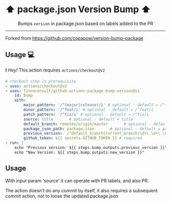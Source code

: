# :arrow_up: package.json Version Bump :arrow_up:

<p align="center">Bumps <code>version</code> in package.json based on labels added to the PR</p>

---

Forked from https://github.com/copapow/version-bump-package

## Usage :computer:

:exclamation: *Hey!* This action requires `actions/checkout@v2`

```yaml
# checkout step is prerequisite
- uses: actions/checkout@v2
- uses: finnoconsult/github-actions-package-bump-version@v1
    id: bump
    with:
        major_pattern: '/^(major|release)/i' # optional - default = /^(major|release)/i
        minor_pattern: '/^feat/i' # optional - default = /^feat/i
        patch_pattern: '/^fix/i' # optional - default = /^fix/i
        source: title       # optional - default = title
        default_branch: remotes/origin/master       # optional - default = remotes/origin/master
        package_json_path: package.json       # optional - default = package.json
        previous_version:  /^default_branch|current_branch|\d+\.\d+\.\d+/ # optional - default = default_branch
        github_token: ${{ secrets.GITHUB_TOKEN }} # required
- run: |
    echo "Previous version: ${{ steps.bump.outputs.previous_version }}"
    echo "New Version: ${{ steps.bump.outputs.new_version }}"
```

## Usage

With input param 'source' it can operate with PR labels, and also PR.

The action doesn't do any commit by itself, it also requires a subsequent commit action, not to loose the updated package.json
